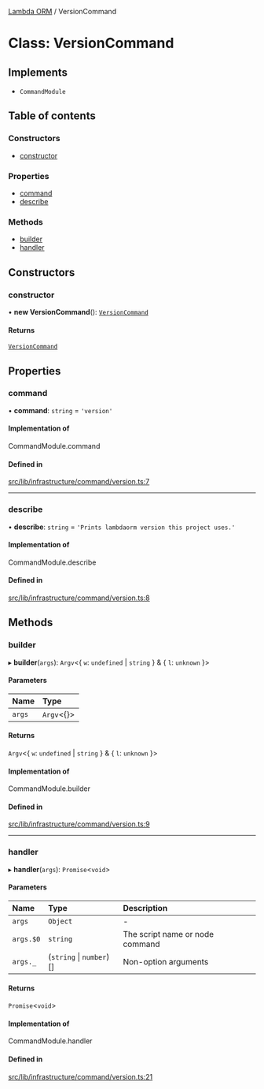 [Lambda ORM](../README.md) / VersionCommand

# Class: VersionCommand

## Implements

- `CommandModule`

## Table of contents

### Constructors

- [constructor](VersionCommand.md#constructor)

### Properties

- [command](VersionCommand.md#command)
- [describe](VersionCommand.md#describe)

### Methods

- [builder](VersionCommand.md#builder)
- [handler](VersionCommand.md#handler)

## Constructors

### constructor

• **new VersionCommand**(): [`VersionCommand`](VersionCommand.md)

#### Returns

[`VersionCommand`](VersionCommand.md)

## Properties

### command

• **command**: `string` = `'version'`

#### Implementation of

CommandModule.command

#### Defined in

[src/lib/infrastructure/command/version.ts:7](https://github.com/FlavioLionelRita/lambdaorm-cli/blob/657a7b7/src/lib/infrastructure/command/version.ts#L7)

___

### describe

• **describe**: `string` = `'Prints lambdaorm version this project uses.'`

#### Implementation of

CommandModule.describe

#### Defined in

[src/lib/infrastructure/command/version.ts:8](https://github.com/FlavioLionelRita/lambdaorm-cli/blob/657a7b7/src/lib/infrastructure/command/version.ts#L8)

## Methods

### builder

▸ **builder**(`args`): `Argv`\<\{ `w`: `undefined` \| `string`  } & \{ `l`: `unknown`  }\>

#### Parameters

| Name | Type |
| :------ | :------ |
| `args` | `Argv`\<{}\> |

#### Returns

`Argv`\<\{ `w`: `undefined` \| `string`  } & \{ `l`: `unknown`  }\>

#### Implementation of

CommandModule.builder

#### Defined in

[src/lib/infrastructure/command/version.ts:9](https://github.com/FlavioLionelRita/lambdaorm-cli/blob/657a7b7/src/lib/infrastructure/command/version.ts#L9)

___

### handler

▸ **handler**(`args`): `Promise`\<`void`\>

#### Parameters

| Name | Type | Description |
| :------ | :------ | :------ |
| `args` | `Object` | - |
| `args.$0` | `string` | The script name or node command |
| `args._` | (`string` \| `number`)[] | Non-option arguments |

#### Returns

`Promise`\<`void`\>

#### Implementation of

CommandModule.handler

#### Defined in

[src/lib/infrastructure/command/version.ts:21](https://github.com/FlavioLionelRita/lambdaorm-cli/blob/657a7b7/src/lib/infrastructure/command/version.ts#L21)
